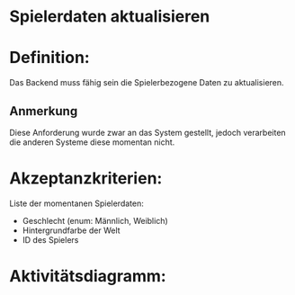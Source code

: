 # Spielerdaten aktualisieren



# Definition:

Das Backend muss fähig sein die Spielerbezogene Daten zu aktualisieren.

## Anmerkung
Diese Anforderung wurde zwar an das System gestellt, jedoch verarbeiten die anderen Systeme diese momentan nicht. 


# Akzeptanzkriterien:
Liste der momentanen Spielerdaten:
- Geschlecht (enum: Männlich, Weiblich)
- Hintergrundfarbe der Welt
- ID des Spielers

# Aktivitätsdiagramm:

